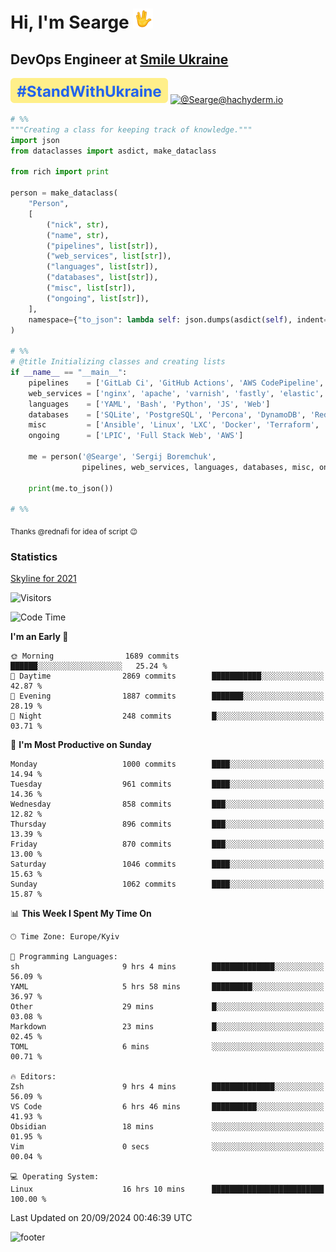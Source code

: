 # Hi, I'm Searge <img src="images/vulcan.webp" style="display: inline-block; margin: 0; height: 2rem" alt="Vulcan salute" />

## DevOps Engineer at [Smile Ukraine](https://smile-ukraine.com/en)

[![Stand With Ukraine](https://raw.githubusercontent.com/vshymanskyy/StandWithUkraine/main/badges/StandWithUkraine.svg)](https://stand-with-ukraine.pp.ua)
<a rel="me" href="https://hachyderm.io/@Searge">![@Searge@hachyderm.io](https://img.shields.io/badge/-@Searge-%232B90D9?logo=mastodon&logoColor=white)</a>

```python
# %%
"""Creating a class for keeping track of knowledge."""
import json
from dataclasses import asdict, make_dataclass

from rich import print

person = make_dataclass(
    "Person",
    [
        ("nick", str),
        ("name", str),
        ("pipelines", list[str]),
        ("web_services", list[str]),
        ("languages", list[str]),
        ("databases", list[str]),
        ("misc", list[str]),
        ("ongoing", list[str]),
    ],
    namespace={"to_json": lambda self: json.dumps(asdict(self), indent=4)},
)

# %%
# @title Initializing classes and creating lists
if __name__ == "__main__":
    pipelines    = ['GitLab Ci', 'GitHub Actions', 'AWS CodePipeline', 'Jenkins']
    web_services = ['nginx', 'apache', 'varnish', 'fastly', 'elastic', 'solr']
    languages    = ['YAML', 'Bash', 'Python', 'JS', 'Web']
    databases    = ['SQLite', 'PostgreSQL', 'Percona', 'DynamoDB', 'Redis']
    misc         = ['Ansible', 'Linux', 'LXC', 'Docker', 'Terraform', 'AWS']
    ongoing      = ['LPIC', 'Full Stack Web', 'AWS']

    me = person('@Searge', 'Sergij Boremchuk',
                pipelines, web_services, languages, databases, misc, ongoing)

    print(me.to_json())

# %%

```

<sub>Thanks @rednafi for idea of script :wink:</sub>

### Statistics

[Skyline for 2021](https://skyline.github.com/Searge/2021)

![Visitors](https://komarev.com/ghpvc/?username=searge&label=Profile%20views&color=0e75b6&style=flat) 
<!--START_SECTION:waka-->
![Code Time](http://img.shields.io/badge/Code%20Time-2%2C777%20hrs%2038%20mins-blue)

**I'm an Early 🐤** 

```text
🌞 Morning                1689 commits        ██████░░░░░░░░░░░░░░░░░░░   25.24 % 
🌆 Daytime                2869 commits        ███████████░░░░░░░░░░░░░░   42.87 % 
🌃 Evening                1887 commits        ███████░░░░░░░░░░░░░░░░░░   28.19 % 
🌙 Night                  248 commits         █░░░░░░░░░░░░░░░░░░░░░░░░   03.71 % 
```
📅 **I'm Most Productive on Sunday** 

```text
Monday                   1000 commits        ████░░░░░░░░░░░░░░░░░░░░░   14.94 % 
Tuesday                  961 commits         ████░░░░░░░░░░░░░░░░░░░░░   14.36 % 
Wednesday                858 commits         ███░░░░░░░░░░░░░░░░░░░░░░   12.82 % 
Thursday                 896 commits         ███░░░░░░░░░░░░░░░░░░░░░░   13.39 % 
Friday                   870 commits         ███░░░░░░░░░░░░░░░░░░░░░░   13.00 % 
Saturday                 1046 commits        ████░░░░░░░░░░░░░░░░░░░░░   15.63 % 
Sunday                   1062 commits        ████░░░░░░░░░░░░░░░░░░░░░   15.87 % 
```


📊 **This Week I Spent My Time On** 

```text
🕑︎ Time Zone: Europe/Kyiv

💬 Programming Languages: 
sh                       9 hrs 4 mins        ██████████████░░░░░░░░░░░   56.09 % 
YAML                     5 hrs 58 mins       █████████░░░░░░░░░░░░░░░░   36.97 % 
Other                    29 mins             █░░░░░░░░░░░░░░░░░░░░░░░░   03.08 % 
Markdown                 23 mins             █░░░░░░░░░░░░░░░░░░░░░░░░   02.45 % 
TOML                     6 mins              ░░░░░░░░░░░░░░░░░░░░░░░░░   00.71 % 

🔥 Editors: 
Zsh                      9 hrs 4 mins        ██████████████░░░░░░░░░░░   56.09 % 
VS Code                  6 hrs 46 mins       ██████████░░░░░░░░░░░░░░░   41.93 % 
Obsidian                 18 mins             ░░░░░░░░░░░░░░░░░░░░░░░░░   01.95 % 
Vim                      0 secs              ░░░░░░░░░░░░░░░░░░░░░░░░░   00.04 % 

💻 Operating System: 
Linux                    16 hrs 10 mins      █████████████████████████   100.00 % 
```


 Last Updated on 20/09/2024 00:46:39 UTC
<!--END_SECTION:waka-->

![footer](https://capsule-render.vercel.app/api?type=waving&color=gradient&customColorList=14,21&height=82&section=footer)
